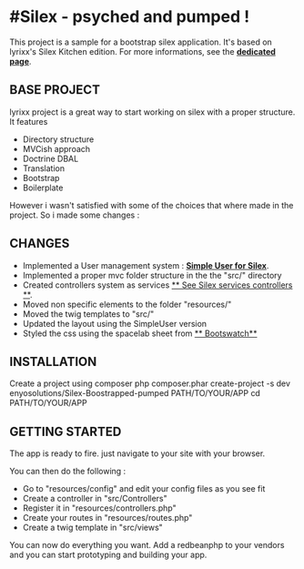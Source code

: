#Silex - psyched and pumped !
============================

This project is a sample for a bootstrap silex application.
It's based on lyrixx's Silex Kitchen edition.
For more informations, see the [**dedicated page**](http://lyrixx.github.com/Silex-Kitchen-Edition).

## BASE PROJECT

lyrixx project is a great way to start working on silex with a proper structure.
It features
- Directory structure
- MVCish approach
- Doctrine DBAL
- Translation
- Bootstrap
- Boilerplate


However i wasn't satisfied with some of the choices that where made in the project. So i made some changes :

## CHANGES

- Implemented a User management system : [**Simple User for Silex**](https://github.com/jasongrimes/silex-simpleuser).
- Implemented a proper mvc folder structure in the the "src/" directory
- Created controllers system as services [** See Silex services controllers **](http://silex.sensiolabs.org/doc/providers/service_controller.html).
- Moved non specific elements to the folder "resources/"
- Moved the twig templates to "src/"
- Updated the layout using the SimpleUser version
- Styled the css using the spacelab sheet from [** Bootswatch**](http://bootswatch.com)

## INSTALLATION

Create a project using composer
    php composer.phar create-project -s dev enyosolutions/Silex-Boostrapped-pumped PATH/TO/YOUR/APP
    cd PATH/TO/YOUR/APP


## GETTING STARTED

The app is ready to fire. just navigate to your site with your browser.

You can then do the following :

- Go to "resources/config" and edit your config files as you see fit
- Create a controller in  "src/Controllers"
- Register it in "resources/controllers.php"
- Create your routes in "resources/routes.php"
- Create a twig template in "src/views"


You can now do everything you want. Add a redbeanphp to your vendors and you can start prototyping and building your app.
